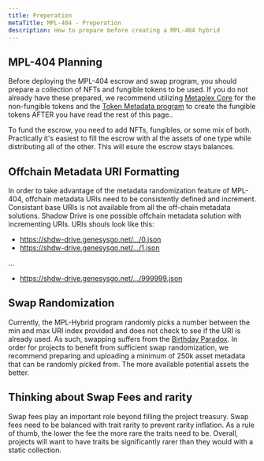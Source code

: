 ```yaml
---
title: Preperation
metaTitle: MPL-404 - Preperation
description: How to prepare before creating a MPL-404 hybrid
---
```


## MPL-404 Planning

Before deploying the MPL-404 escrow and swap program, you should prepare a collection of NFTs and fungible tokens to be used. If you do not already have these prepared, we recommend utilizing [Metaplex Core](https://developers.metaplex.com/core) for the non-fungible tokens and the [Token Metadata program](https://developers.metaplex.com/token-metadata) to create the fungible tokens AFTER you have read the rest of this page..

To fund the escrow, you need to add NFTs, fungibles, or some mix of both. Practically it's easiest to fill the escrow with al the assets of one type while distributing all of the other. This will esure the escrow stays balances.

## Offchain Metadata URI Formatting

In order to take advantage of the metadata randomization feature of MPL-404, offchain metadata URIs need to be consistently defined and increment. Consistant base URIs is not available from all the off-chain metadata solutions. Shadow Drive is one possible offchain metadata solution with incrementing URIs. URIs shouls look like this:

- https://shdw-drive.genesysgo.net/.../0.json
- https://shdw-drive.genesysgo.net/.../1.json

...
- https://shdw-drive.genesysgo.net/.../999999.json

## Swap Randomization

Currently, the MPL-Hybrid program randomly picks a number between the min and max URI index provided and does not check to see if the URI is already used. As such, swapping suffers from the [Birthday Paradox](https://betterexplained.com/articles/understanding-the-birthday-paradox/). In order for projects to benefit from sufficient swap randomization, we recommend preparing and uploading a minimum of 250k asset metadata that can be randomly picked from. The more available potential assets the better.

## Thinking about Swap Fees and rarity

Swap fees play an important role beyond filling the project treasury. Swap fees need to be balanced with trait rarity to prevent rarity inflation. As a rule of thumb, the lower the fee the more rare the traits need to be. Overall, projects will want to have traits be significantly rarer than they would with a static collection.